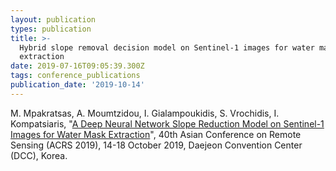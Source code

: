```yaml
---
layout: publication
types: publication
title: >-
  Hybrid slope removal decision model on Sentinel-1 images for water mask
  extraction
date: 2019-07-16T09:05:39.300Z
tags: conference_publications
publication_date: '2019-10-14'
---
```

M. Mpakratsas, A. Moumtzidou, I. Gialampoukidis, S. Vrochidis, I. Kompatsiaris, "[A Deep Neural Network Slope Reduction Model on Sentinel-1 Images for Water Mask Extraction](https://eopen-project.eu/wp-content/uploads/2019/10/acrs2019_a_deep_neural_network_slope_reduction_model_on_sentinel-1_images_for_water_mask_extraction.pdf)", 40th Asian Conference on Remote Sensing (ACRS 2019), 14-18 October 2019, Daejeon Convention Center (DCC), Korea.
